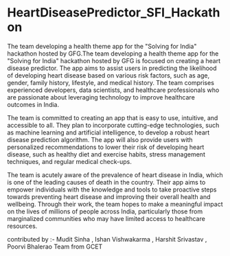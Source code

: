 # HeartDiseasePredictor_SFI_Hackathon
The team developing a health theme app for the "Solving for India" hackathon hosted by GFG.The team developing a health theme app for the "Solving for India" hackathon hosted by GFG is focused on creating a heart disease predictor. The app aims to assist users in predicting the likelihood of developing heart disease based on various risk factors, such as age, gender, family history, lifestyle, and medical history. The team comprises experienced developers, data scientists, and healthcare professionals who are passionate about leveraging technology to improve healthcare outcomes in India.

The team is committed to creating an app that is easy to use, intuitive, and accessible to all. They plan to incorporate cutting-edge technologies, such as machine learning and artificial intelligence, to develop a robust heart disease prediction algorithm. The app will also provide users with personalized recommendations to lower their risk of developing heart disease, such as healthy diet and exercise habits, stress management techniques, and regular medical check-ups.

The team is acutely aware of the prevalence of heart disease in India, which is one of the leading causes of death in the country. Their app aims to empower individuals with the knowledge and tools to take proactive steps towards preventing heart disease and improving their overall health and wellbeing. Through their work, the team hopes to make a meaningful impact on the lives of millions of people across India, particularly those from marginalized communities who may have limited access to healthcare resources. 

contributed by :-
Mudit Sinha , Ishan Vishwakarma , Harshit Srivastav , Poorvi Bhalerao
Team from GCET
